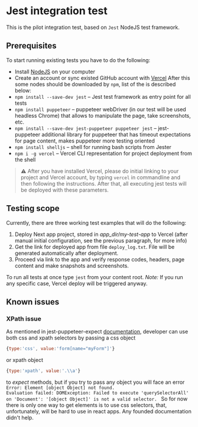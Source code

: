 # Jest integration test
This is the pilot integration test, based on `Jest` NodeJS test framework.
## Prerequisites
To start running existing tests you have to do the following:
   * Install [NodeJS](https://nodejs.org/en/download/) on your computer
   * Create an account or sync existed GitHub account with [Vercel](https://vercel.com)
After this some nodes should be downloaded by `npm`, list of the is described below:
   * `npm install --save-dev jest` – Jest test framework as entry point for all tests
   * `npm install puppeteer` – puppeteer webDriver (in our test will be used headless Chrome) that allows to manipulate the page, take screenshots, etc.
   * `npm install --save-dev jest-puppeteer puppeteer jest` – jest-puppeteer additional library for puppeteer that has timeout expectations for page content, makes puppeteer more testing oriented 
   * `npm install shelljs` – shell for running bash scripts from Jester
   * `npm i -g vercel` – Vercel CLI representation for project deployment from the shell
> :warning: After you have installed Vercel, please do initial linking to your project 
and Vercel account, by typing `vercel` in commandline and then following the instructions. 
After that, all executing jest tests will be deployed with these parameters.

## Testing scope
Currently, there are three working test examples that will do the following:
   1. Deploy Next app project, stored in *app_dir/my-test-app* to Vercel (after manual initial configuration, see the previous paragraph, for more info)
   2. Get the link for deployed app from file `deploy_log.txt`. File will be generated automatically after deployment.
   3. Proceed via link to the app and verify response codes, headers, page content and make snapshots and screenshots.
   
   To run all tests at once type `jest` from your content root. *Note:* If you run any specific case, Vercel deploy will be triggered anyway.
## Known issues
### XPath issue 
As mentioned in jest-puppeteer-expect [documentation](https://github.com/smooth-code/jest-puppeteer/blob/master/packages/expect-puppeteer/README.md#type-string-value-string), 
developer can use both css and xpath selectors by passing 
  a css object
```js
{type:'css', value:'form[name="myForm"]'}
```
  or xpath object
```js
{type:'xpath', value:'.\\a'}
```
  to *expect* methods, but if you try to pass any object you will face an error
  `Error: Element [object Object] not found.`<br>
   `Evaluation failed: DOMException: Failed to execute 'querySelectorAll' on 'Document': '[object Object]' is not a valid selector.
   `
   So for now there is only one way to get elements is to use css selectors, that, unfortunately, will be hard to use in react apps.
   Any founded documentation didn't help.